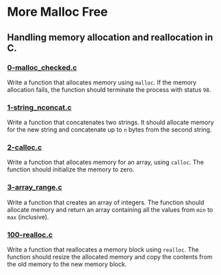 # More Malloc Free

## Handling memory allocation and reallocation in C.

### [0-malloc_checked.c](https://github.com/JeffToken31/holbertonschool-low_level_programming/blob/main/more_malloc_free/0-malloc_checked.c)
Write a function that allocates memory using `malloc`. If the memory allocation fails, the function should terminate the process with status `98`.

### [1-string_nconcat.c](https://github.com/JeffToken31/holbertonschool-low_level_programming/blob/main/more_malloc_free/1-string_nconcat.c)
Write a function that concatenates two strings. It should allocate memory for the new string and concatenate up to `n` bytes from the second string.

### [2-calloc.c](https://github.com/JeffToken31/holbertonschool-low_level_programming/blob/main/more_malloc_free/2-calloc.c)
Write a function that allocates memory for an array, using `calloc`. The function should initialize the memory to zero.

### [3-array_range.c](https://github.com/JeffToken31/holbertonschool-low_level_programming/blob/main/more_malloc_free/3-array_range.c)
Write a function that creates an array of integers. The function should allocate memory and return an array containing all the values from `min` to `max` (inclusive).

### [100-realloc.c](https://github.com/JeffToken31/holbertonschool-low_level_programming/blob/main/more_malloc_free/100-realloc.c)
Write a function that reallocates a memory block using `realloc`. The function should resize the allocated memory and copy the contents from the old memory to the new memory block.

